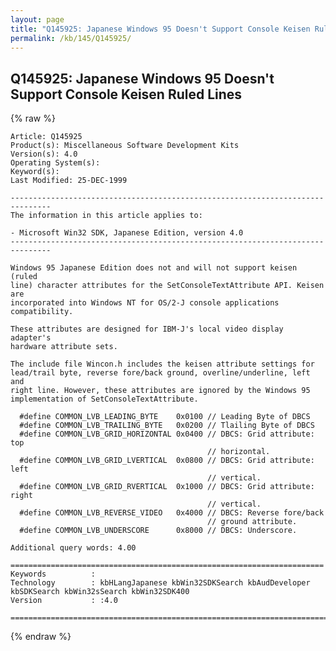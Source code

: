 ```yaml
---
layout: page
title: "Q145925: Japanese Windows 95 Doesn't Support Console Keisen Ruled Lines"
permalink: /kb/145/Q145925/
---
```


## Q145925: Japanese Windows 95 Doesn't Support Console Keisen Ruled Lines

{% raw %}

	Article: Q145925
	Product(s): Miscellaneous Software Development Kits
	Version(s): 4.0
	Operating System(s): 
	Keyword(s): 
	Last Modified: 25-DEC-1999
	
	-------------------------------------------------------------------------------
	The information in this article applies to:
	
	- Microsoft Win32 SDK, Japanese Edition, version 4.0 
	-------------------------------------------------------------------------------
	
	Windows 95 Japanese Edition does not and will not support keisen (ruled
	line) character attributes for the SetConsoleTextAttribute API. Keisen are
	incorporated into Windows NT for OS/2-J console applications compatibility.
	
	These attributes are designed for IBM-J's local video display adapter's
	hardware attribute sets.
	
	The include file Wincon.h includes the keisen attribute settings for
	lead/trail byte, reverse fore/back ground, overline/underline, left and
	right line. However, these attributes are ignored by the Windows 95
	implementation of SetConsoleTextAttribute.
	
	  #define COMMON_LVB_LEADING_BYTE    0x0100 // Leading Byte of DBCS
	  #define COMMON_LVB_TRAILING_BYTE   0x0200 // Tlailing Byte of DBCS
	  #define COMMON_LVB_GRID_HORIZONTAL 0x0400 // DBCS: Grid attribute: top
	                                            // horizontal.
	  #define COMMON_LVB_GRID_LVERTICAL  0x0800 // DBCS: Grid attribute: left
	                                            // vertical.
	  #define COMMON_LVB_GRID_RVERTICAL  0x1000 // DBCS: Grid attribute: right
	                                            // vertical.
	  #define COMMON_LVB_REVERSE_VIDEO   0x4000 // DBCS: Reverse fore/back
	                                            // ground attribute.
	  #define COMMON_LVB_UNDERSCORE      0x8000 // DBCS: Underscore.
	
	Additional query words: 4.00
	
	======================================================================
	Keywords          :  
	Technology        : kbHLangJapanese kbWin32SDKSearch kbAudDeveloper kbSDKSearch kbWin32sSearch kbWin32SDK400
	Version           : :4.0
	
	=============================================================================
	

{% endraw %}
